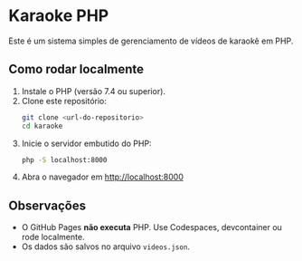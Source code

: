 # Karaoke PHP

Este é um sistema simples de gerenciamento de vídeos de karaokê em PHP.

## Como rodar localmente

1. Instale o PHP (versão 7.4 ou superior).
2. Clone este repositório:
   ```bash
   git clone <url-do-repositorio>
   cd karaoke
   ```
3. Inicie o servidor embutido do PHP:
   ```bash
   php -S localhost:8000
   ```
4. Abra o navegador em [http://localhost:8000](http://localhost:8000)

## Observações
- O GitHub Pages **não executa** PHP. Use Codespaces, devcontainer ou rode localmente.
- Os dados são salvos no arquivo `videos.json`.
